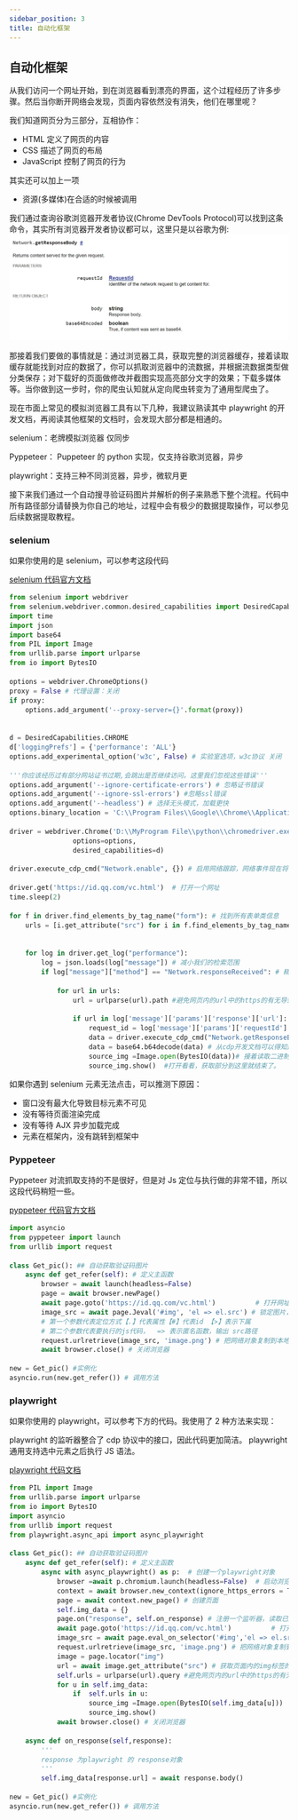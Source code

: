 ```yaml
---
sidebar_position: 3
title: 自动化框架
---
```


## 自动化框架

从我们访问一个网址开始，到在浏览器看到漂亮的界面，这个过程经历了许多步骤。然后当你断开网络会发现，页面内容依然没有消失，他们在哪里呢？

我们知道网页分为三部分，互相协作：

- HTML 定义了网页的内容
- CSS 描述了网页的布局
- JavaScript 控制了网页的行为

其实还可以加上一项

- 资源(多媒体)在合适的时候被调用

我们通过查询谷歌浏览器开发者协议(Chrome DevTools Protocol)可以找到这条命令，其实所有浏览器开发者协议都可以，这里只是以谷歌为例:
![image.webp](/docs/image-3a9420394c8e4e2a8d2229b23d2376db.webp)

那接着我们要做的事情就是：通过浏览器工具，获取完整的浏览器缓存，接着读取缓存就能找到对应的数据了，你可以抓取浏览器中的流数据，并根据流数据类型做分类保存；对下载好的页面做修改并截图实现高亮部分文字的效果；下载多媒体等。当你做到这一步时，你的爬虫认知就从定向爬虫转变为了通用型爬虫了。

现在市面上常见的模拟浏览器工具有以下几种，我建议熟读其中 playwright 的开发文档，再阅读其他框架的文档时，会发现大部分都是相通的。

selenium：老牌模拟浏览器 仅同步

Pyppeteer： Puppeteer 的 python 实现，仅支持谷歌浏览器，异步

playwright：支持三种不同浏览器，异步，微软月更

接下来我们通过一个自动搜寻验证码图片并解析的例子来熟悉下整个流程。代码中所有路径部分请替换为你自己的地址，过程中会有极少的数据提取操作，可以参见后续数据提取教程。

### selenium

如果你使用的是 selenium，可以参考这段代码

[selenium 代码官方文档](https://www.selenium.dev/selenium/docs/api/py/api.html)

```python showLineNumbers
from selenium import webdriver
from selenium.webdriver.common.desired_capabilities import DesiredCapabilities
import time
import json
import base64
from PIL import Image
from urllib.parse import urlparse
from io import BytesIO

options = webdriver.ChromeOptions()
proxy = False # 代理设置：关闭
if proxy:
    options.add_argument('--proxy-server={}'.format(proxy))


d = DesiredCapabilities.CHROME
d['loggingPrefs'] = {'performance': 'ALL'}
options.add_experimental_option('w3c', False) # 实验室选项，w3c协议 关闭

'''你应该经历过有部分网站证书过期,会跳出是否继续访问。这里我们忽视这些错误'''
options.add_argument('--ignore-certificate-errors') # 忽略证书错误
options.add_argument('--ignore-ssl-errors') #忽略ssl错误
options.add_argument('--headless') # 选择无头模式，加载更快
options.binary_location = 'C:\\Program Files\\Google\\Chrome\\Application\\chrome.exe'

driver = webdriver.Chrome('D:\\MyProgram File\\python\\chromedriver.exe',
                options=options,
                desired_capabilities=d)

driver.execute_cdp_cmd("Network.enable", {}) # 启用网络跟踪，网络事件现在将传递给客户端。

driver.get('https://id.qq.com/vc.html')  # 打开一个网址
time.sleep(2)

for f in driver.find_elements_by_tag_name("form"): # 找到所有表单类信息
    urls = [i.get_attribute("src") for i in f.find_elements_by_tag_name("img")] #找到表单内所有的图片（大概率只有一个，且是验证码）


    for log in driver.get_log("performance"):
        log = json.loads(log["message"]) # 减小我们的检索范围
        if log["message"]["method"] == "Network.responseReceived": # 精准检索收到的数据

            for url in urls:
                url = urlparse(url).path #避免网页内的url中的https的有无导致匹配不上

                if url in log['message']['params']['response']['url']: # 特征匹配
                    request_id = log['message']['params']['requestId'] # 获取requestid
                    data = driver.execute_cdp_cmd("Network.getResponseBody", {"requestId": request_id})['body'] # 提取id对应的数据
                    data = base64.b64decode(data) # 从cdp开发文档可以得知返回的是base64编码的数据，我们他把转回二进制
                    source_img =Image.open(BytesIO(data))# 接着读取二进制数据
                    source_img.show()  #打开看看，获取部分到这里就结束了。
```

如果你遇到 selenium 元素无法点击，可以推测下原因：

- 窗口没有最大化导致目标元素不可见
- 没有等待页面渲染完成
- 没有等待 AJX 异步加载完成
- 元素在框架内，没有跳转到框架中

### Pyppeteer

Pyppeteer 对流抓取支持的不是很好，但是对 Js 定位与执行做的非常不错，所以这段代码稍短一些。

[pyppeteer 代码官方文档](https://pyppeteer.github.io/pyppeteer/)

```python showLineNumbers
import asyncio
from pyppeteer import launch
from urllib import request

class Get_pic(): ## 自动获取验证码图片
    async def get_refer(self): # 定义主函数
        browser = await launch(headless=False)
        page = await browser.newPage()
        await page.goto('https://id.qq.com/vc.html')          # 打开网址
        image_src = await page.Jeval('#img', 'el => el.src') # 锁定图片，获取网络对象
        # 第一个参数代表定位方式【.】代表属性【#】代表id 【>】表示下属
        # 第二个参数代表要执行的js代码，  => 表示匿名函数，输出 src路径
        request.urlretrieve(image_src, 'image.png') # 把网络对象复制到本地
        await browser.close() # 关闭浏览器

new = Get_pic() #实例化
asyncio.run(new.get_refer()) # 调用方法
```

### playwright

如果你使用的 playwright，可以参考下方的代码。我使用了 2 种方法来实现：

playwright 的监听器整合了 cdp 协议中的接口，因此代码更加简洁。
playwright 通用支持选中元素之后执行 JS 语法。

[playwright 代码文档](https://playwright.dev/python/docs/intro)

```python showLineNumbers
from PIL import Image
from urllib.parse import urlparse
from io import BytesIO
import asyncio
from urllib import request
from playwright.async_api import async_playwright

class Get_pic(): ## 自动获取验证码图片
    async def get_refer(self): # 定义主函数
        async with async_playwright() as p:  # 创建一个playwright对象
            browser =await p.chromium.launch(headless=False)  # 启动浏览器，配置一下无头模式
            context = await browser.new_context(ignore_https_errors = True,bypass_csp=True) # 切换绕过页面的 Content-Security-Policy
            page = await context.new_page() # 创建页面
            self.img_data = {}
            page.on("response", self.on_response) # 注册一个监听器，读取已加载内容，并把读取到的response传递给on_response方法
            await page.goto('https://id.qq.com/vc.html')          # 打开网址
            image_src = await page.eval_on_selector('#img','el => el.src')
            request.urlretrieve(image_src, 'image.png') # 把网络对象复制到本地
            image = page.locator("img")
            url = await image.get_attribute("src") # 获取页面内的img标签的src属性
            self.urls = urlparse(url).query #避免网页内的url中的https的有无导致匹配不上
            for u in self.img_data:
                if  self.urls in u:
                    source_img =Image.open(BytesIO(self.img_data[u]))
                    source_img.show()
            await browser.close() # 关闭浏览器

    async def on_response(self,response):
        '''
        response 为playwright 的 response对象
        '''
        self.img_data[response.url] = await response.body()

new = Get_pic() #实例化
asyncio.run(new.get_refer()) # 调用方法
```

<!--
## 移动自动化

### mitidump

### appnium

### Airtest

### adbutils

### Frida -->
